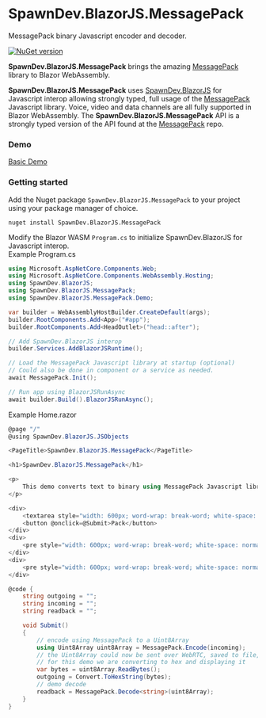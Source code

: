 # SpawnDev.BlazorJS.MessagePack
MessagePack binary Javascript encoder and decoder.

[![NuGet version](https://badge.fury.io/nu/SpawnDev.BlazorJS.MessagePack.svg?label=SpawnDev.BlazorJS.MessagePack)](https://www.nuget.org/packages/SpawnDev.BlazorJS.MessagePack)

**SpawnDev.BlazorJS.MessagePack** brings the amazing [MessagePack](https://github.com/msgpack/msgpack-javascript) library to Blazor WebAssembly.

**SpawnDev.BlazorJS.MessagePack** uses [SpawnDev.BlazorJS](https://github.com/LostBeard/SpawnDev.BlazorJS) for Javascript interop allowing strongly typed, full usage of the [MessagePack](https://github.com/msgpack/msgpack-javascript) Javascript library. Voice, video and data channels are all fully supported in Blazor WebAssembly. The **SpawnDev.BlazorJS.MessagePack** API is a strongly typed version of the API found at the [MessagePack](https://github.com/msgpack/msgpack-javascript) repo. 

### Demo
[Basic Demo](https://lostbeard.github.io/SpawnDev.BlazorJS.MessagePack/)

### Getting started

Add the Nuget package `SpawnDev.BlazorJS.MessagePack` to your project using your package manager of choice.  
```nuget
nuget install SpawnDev.BlazorJS.MessagePack
```

Modify the Blazor WASM `Program.cs` to initialize SpawnDev.BlazorJS for Javascript interop.  
Example Program.cs   
```cs
using Microsoft.AspNetCore.Components.Web;
using Microsoft.AspNetCore.Components.WebAssembly.Hosting;
using SpawnDev.BlazorJS;
using SpawnDev.BlazorJS.MessagePack;
using SpawnDev.BlazorJS.MessagePack.Demo;

var builder = WebAssemblyHostBuilder.CreateDefault(args);
builder.RootComponents.Add<App>("#app");
builder.RootComponents.Add<HeadOutlet>("head::after");

// Add SpawnDev.BlazorJS interop
builder.Services.AddBlazorJSRuntime();

// Load the MessagePack Javascript library at startup (optional)
// Could also be done in component or a service as needed.
await MessagePack.Init();

// Run app using BlazorJSRunAsync
await builder.Build().BlazorJSRunAsync();
```


Example Home.razor  
```cs
@page "/"
@using SpawnDev.BlazorJS.JSObjects

<PageTitle>SpawnDev.BlazorJS.MessagePack</PageTitle>

<h1>SpawnDev.BlazorJS.MessagePack</h1>

<p>
    This demo converts text to binary using MessagePack Javascript library and SpawnDev.BlazorJS.MessagePack
</p>

<div>
    <textarea style="width: 600px; word-wrap: break-word; white-space: normal;" @bind=@incoming></textarea>
    <button @onclick=@Submit>Pack</button>
</div>
<div>
    <pre style="width: 600px; word-wrap: break-word; white-space: normal;">@((MarkupString)outgoing)</pre>
</div>
<div>
    <pre style="width: 600px; word-wrap: break-word; white-space: normal;">@((MarkupString)readback)</pre>
</div>

@code {
    string outgoing = "";
    string incoming = "";
    string readback = "";

    void Submit()
    {
        // encode using MessagePack to a Uint8Array
        using Uint8Array uint8Array = MessagePack.Encode(incoming);
        // the Uint8Array could now be sent over WebRTC, saved to file, etc.
        // for this demo we are converting to hex and displaying it
        var bytes = uint8Array.ReadBytes();
        outgoing = Convert.ToHexString(bytes);
        // demo decode
        readback = MessagePack.Decode<string>(uint8Array);
    }
}
```
